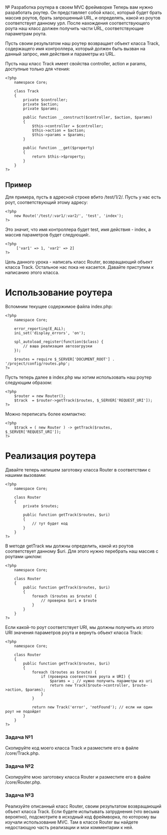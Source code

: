 № Разработка роутера в своем MVC фреймворке
Теперь вам нужно разработать роутер. Он представляет собой класс, который будет брать массив роутов, брать запрошенный
URL, и определять, какой из роутов соответствует данному урл. После нахождения соответствующего роута наш класс должен
получить части URL, соответствующие параметрам роута.

Пусть своим результатом наш роутер возвращает объект класса Track, содержащего имя контроллера, который должен быть
вызван на данный запрос, имя действия и параметры из URL.

Пусть наш класс Track имеет свойства controller, action и params, доступные только для чтения:

    <?php
        namespace Core;
        
        class Track
        {
            private $controller;
            private $action;
            private $params;
            
            public function __construct($controller, $action, $params)
            {
                $this->controller = $controller;
                $this->action = $action;
                $this->params = $params;
            }
            
            public function __get($property)
            {
                return $this->$property;
            }
        }
    ?>

## Пример

Для примера, пусть в адресной строке вбито /test/1/2/. Пусть у нас есть роут, соответствующий этому адресу:

    <?php
        new Route('/test/:var1/:var2/', 'test', 'index');
    ?>

Это значит, что имя контроллера будет test, имя действия - index, а массив параметров будет следующий:.

    <?php
         ['var1' => 1, 'var2' => 2]
    ?>

Цель данного урока - написать класс Router, возвращающий объект класса Track. Остальное нас пока не касается. Давайте
приступим к написанию этого класса.

# Использование роутера

Вспомним текущее содержимое файла index.php:

    <?php
        namespace Core;
        
        error_reporting(E_ALL);
        ini_set('display_errors', 'on');
        
        spl_autoload_register(function($class) {
            // ваша реализация автозагрузки
        });
        
        $routes = require $_SERVER['DOCUMENT_ROOT'] . '/project/config/routes.php';
    ?>

Пусть теперь далее в index.php мы хотим использовать наш роутер следующим образом:

    <?php
        $router = new Router();
        $track  = $router->getTrack($routes, $_SERVER['REQUEST_URI']);
    ?>

Можно переписать более компактно:

    <?php
        $track = ( new Router ) -> getTrack($routes, $_SERVER['REQUEST_URI']);
    ?>

# Реализация роутера

Давайте теперь напишем заготовку класса Router в соответствии с нашими вызовами:

    <?php
        namespace Core;
        
        class Router
        {
            private $routes;
            
            public function getTrack($routes, $uri)
            {
                // тут будет код
            }
        }
    ?>

В методе getTrack мы должны определить, какой из роутов соответствует данному $uri. Для этого нужно перебрать наш массив
с роутами циклом:

    <?php
        namespace Core;
        
        class Router
        {
            public function getTrack($routes, $uri)
            {
                foreach ($routes as $route) {
                    // проверка $uri и $route
                }
            }
        }
    ?>

Если какой-то роут соответствует URI, мы должны получить из этого URI значения параметров роута и вернуть объект класса
Track:

    <?php
        namespace Core;
        
        class Router
        {
            public function getTrack($routes, $uri)
            {
                foreach ($routes as $route) {
                    if (проверка соответствия роута и URI) {
                        $params = ; // нужно получить параметры из uri
                        return new Track($route->controller, $route->action, $params);
                    }
                }
                
                return new Track('error', 'notFound'); // если ни один роут не подойдет
            }
        }
    ?>

### Задача №1

Скопируйте код моего класса Track и разместите его в файле /core/Track.php.

### Задача №2

Скопируйте мою заготовку класса Router и разместите его в файле /core/Router.php.

### Задача №3

Реализуйте описанный класс Router, своим результатом возвращающий объект класса Track. Если будете испытывать
затруднения (что весьма вероятно), подсмотрите в исходный код фреймворка, по которому вы изучали использование MVC. Там
в классе Router вы найдете недостающую часть реализации и мои комментарии к ней.